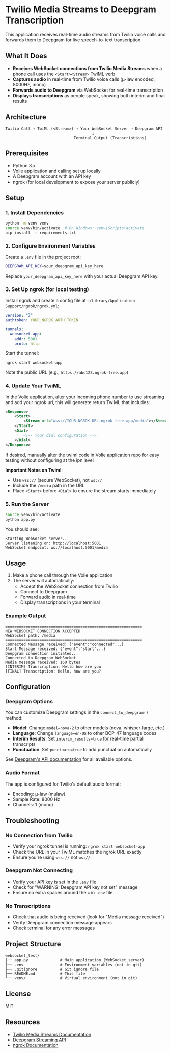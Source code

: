 # Twilio Media Streams to Deepgram Transcription

This application receives real-time audio streams from Twilio voice calls and forwards them to Deepgram for live speech-to-text transcription.

## What It Does

- **Receives WebSocket connections from Twilio Media Streams** when a phone call uses the `<Start><Stream>` TwiML verb
- **Captures audio** in real-time from Twilio voice calls (μ-law encoded, 8000Hz, mono)
- **Forwards audio to Deepgram** via WebSocket for real-time transcription
- **Displays transcriptions** as people speak, showing both interim and final results

## Architecture

```
Twilio Call → TwiML (<Stream>) → Your WebSocket Server → Deepgram API
                                      ↓
                              Terminal Output (Transcriptions)
```

## Prerequisites

- Python 3.x
- Volie application and calling set up locally
- A Deepgram account with an API key
- ngrok (for local development to expose your server publicly)

## Setup

### 1. Install Dependencies

```bash
python -m venv venv
source venv/bin/activate  # On Windows: venv\Scripts\activate
pip install -r requirements.txt
```

### 2. Configure Environment Variables

Create a `.env` file in the project root:

```bash
DEEPGRAM_API_KEY=your_deepgram_api_key_here
```

Replace `your_deepgram_api_key_here` with your actual Deepgram API key.

### 3. Set Up ngrok (for local testing)

Install ngrok and create a config file at `~/Library/Application Support/ngrok/ngrok.yml`:

```yaml
version: "2"
authtoken: YOUR_NGROK_AUTH_TOKEN

tunnels:
  websocket-app:
    addr: 5001
    proto: http
```

Start the tunnel:
```bash
ngrok start websocket-app
```

Note the public URL (e.g., `https://abc123.ngrok-free.app`)

### 4. Update Your TwiML

In the Volie application, alter your incoming phone number to use streaming and add your ngrok url, this will generate return TwiML that includes:

```xml
<Response>
    <Start>
        <Stream url="wss://YOUR_NGROK_URL.ngrok-free.app/media"></Stream>
    </Start>
    <Dial>
        <!-- Your dial configuration -->
    </Dial>
</Response>
```

If desired, manually alter the twiml code in Volie application repo for easy testing without configuring at the ipn level

**Important Notes on Twiml**: 
- Use `wss://` (secure WebSocket), not `ws://`
- Include the `/media` path in the URL
- Place `<Start>` before `<Dial>` to ensure the stream starts immediately

### 5. Run the Server

```bash
source venv/bin/activate
python app.py
```

You should see:
```
Starting WebSocket server...
Server listening on: http://localhost:5001
WebSocket endpoint: ws://localhost:5001/media
```

## Usage

1. Make a phone call through the Volie application
2. The server will automatically:
   - Accept the WebSocket connection from Twilio
   - Connect to Deepgram
   - Forward audio in real-time
   - Display transcriptions in your terminal

### Example Output

```
============================================================
NEW WEBSOCKET CONNECTION ACCEPTED
WebSocket path: /media
============================================================
Connected Message received: {"event":"connected"...}
Start Message received: {"event":"start"...}
Deepgram connection initiated...
Connected to Deepgram WebSocket
Media message received: 160 bytes
[INTERIM] Transcription: Hello how are you
[FINAL] Transcription: Hello, how are you?
```

## Configuration

### Deepgram Options

You can customize Deepgram settings in the `connect_to_deepgram()` method:

- **Model**: Change `model=nova-2` to other models (nova, whisper-large, etc.)
- **Language**: Change `language=en-US` to other BCP-47 language codes
- **Interim Results**: Set `interim_results=true` for real-time partial transcripts
- **Punctuation**: Set `punctuate=true` to add punctuation automatically

See [Deepgram's API documentation](https://developers.deepgram.com/reference/speech-to-text/listen-streaming) for all available options.

### Audio Format

The app is configured for Twilio's default audio format:
- Encoding: μ-law (mulaw)
- Sample Rate: 8000 Hz
- Channels: 1 (mono)

## Troubleshooting

### No Connection from Twilio
- Verify your ngrok tunnel is running: `ngrok start websocket-app`
- Check the URL in your TwiML matches the ngrok URL exactly
- Ensure you're using `wss://` not `ws://`

### Deepgram Not Connecting
- Verify your API key is set in the `.env` file
- Check for "WARNING: Deepgram API key not set" message
- Ensure no extra spaces around the `=` in `.env` file

### No Transcriptions
- Check that audio is being received (look for "Media message received")
- Verify Deepgram connection message appears
- Check terminal for any error messages

## Project Structure

```
websocket_test/
├── app.py              # Main application (WebSocket server)
├── .env                # Environment variables (not in git)
├── .gitignore          # Git ignore file
├── README.md           # This file
└── venv/               # Virtual environment (not in git)
```

## License

MIT

## Resources

- [Twilio Media Streams Documentation](https://www.twilio.com/docs/voice/twiml/stream)
- [Deepgram Streaming API](https://developers.deepgram.com/reference/speech-to-text/listen-streaming)
- [ngrok Documentation](https://ngrok.com/docs)
